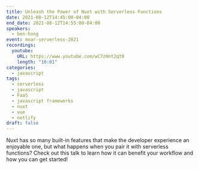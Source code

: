 ```yaml
---
title: Unleash the Power of Nuxt with Serverless Functions
date: 2021-08-12T14:45:00-04:00
end_date: 2021-08-12T14:55:00-04:00
speakers:
  - ben-hong
event: moar-serverless-2021
recordings:
  youtube:
    URL: https://www.youtube.com/wC7zHnt2qt8
    length: "10:01"
categories:
  - javascript
tags:
  - serverless
  - javascript
  - FaaS
  - javascript frameworks
  - nuxt
  - vue
  - netlify
draft: false
---
```


Nuxt has so many built-in features that make the developer experience an enjoyable one, but what happens when you pair it with serverless functions? Check out this talk to learn how it can benefit your workflow and how you can get started!
